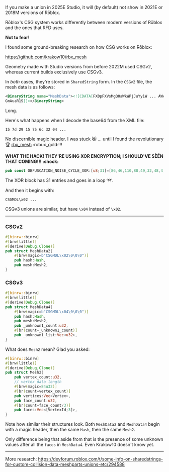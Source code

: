 If you make a union in 2025E Studio, it will (by default) not show in 2021E or 2018M versions of Rōblox.

Rōblox's CSG system works differently between modern versions of Rōblox and the ones that RFD uses.

**Not to fear!**

I found some ground-breaking research on how CSG works on Rōblox:

https://github.com/krakow10/rbx_mesh


Geometry made with Studio versions from before 2022M used CSGv2, whereas current builds exclusively use CSGv3.

In *both* cases, they're stored in `SharedString` form.  In the `CSGv2` file, the mesh data is as follows:

```xml
<BinaryString name="MeshData"><![CDATA[FX0pFXVsMgQ0aWkWPjJuYy1W ... AWcA
GmAuaR1S]]></BinaryString>
```

Long.

Here's what happens when I decode the base64 from the XML file:

```uwu
15 7d 29 15 75 6c 32 04 ...
```

No discernible magic header.  I was stuck :crying_cat_face: ... until I found the revolutionary :trophy: [rbx_mesh](https://github.com/krakow10/rbx_mesh) :robux_gold:!!!

**WHAT THE HACK!  THEY'RE USING XOR ENCRYPTION; I SHOULD'VE SÈÉN THAT COMING!!! :shock:**

```rust
pub const OBFUSCATION_NOISE_CYCLE_XOR:[u8;31]=[86,46,110,88,49,32,48,4,52,105,12,119,12,1,94,0,26,96,55,105,29,82,43,7,79,36,89,101,83,4,122];
```

The XOR block has 31 entries and goes in a loop :loop:.

And then it begins with:

```uwu
CSGMDL\x02 ...
```

CSGv3 unions are similar, but have `\x04` instead of `\x02`.

---

### CSGv2
```rust
#[binrw::binrw]
#[brw(little)]
#[derive(Debug,Clone)]
pub struct MeshData2{
	#[brw(magic=b"CSGMDL\x02\0\0\0")]
	pub hash:Hash,
	pub mesh:Mesh2,
}
```

### CSGv3
```rust
#[binrw::binrw]
#[brw(little)]
#[derive(Debug,Clone)]
pub struct MeshData4{
	#[brw(magic=b"CSGMDL\x04\0\0\0")]
	pub hash:Hash,
	pub mesh:Mesh2,
	pub _unknown1_count:u32,
	#[br(count=_unknown1_count)]
	pub _unknown1_list:Vec<u32>,
}
```

What does `Mesh2` mean?  Glad you asked:
```rust
#[binrw::binrw]
#[brw(little)]
#[derive(Debug,Clone)]
pub struct Mesh2{
	pub vertex_count:u32,
	// vertex data length
	#[brw(magic=84u32)]
	#[br(count=vertex_count)]
	pub vertices:Vec<Vertex>,
	pub face_count:u32,
	#[br(count=face_count/3)]
	pub faces:Vec<[VertexId;3]>,
}
```

Note how similar their structures look.  Both `MeshData2` and `MeshData4` begin with a magic header, then the same `Hash`, then the same `Mesh2`.

Only difference being that aside from that is the presence of some unknown values after all the `faces` in `MeshData4`.  Even Krakow10 doesn't know yet.

---

More research:
https://devforum.roblox.com/t/some-info-on-sharedstrings-for-custom-collision-data-meshparts-unions-etc/294588